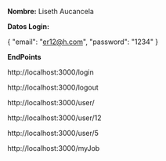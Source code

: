 **Nombre:** Liseth Aucancela


**Datos Login:**

{
    "email": "er12@h.com",
    "password": "1234"
}


**EndPoints**

http://localhost:3000/login

http://localhost:3000/logout

http://localhost:3000/user/

http://localhost:3000/user/12

http://localhost:3000/user/5

http://localhost:3000/myJob


